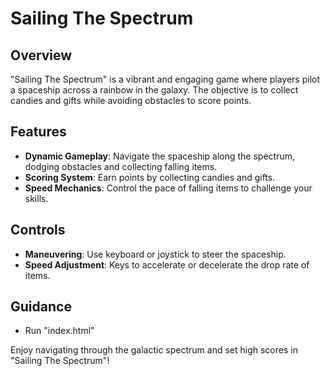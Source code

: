 
# Sailing The Spectrum

## Overview
"Sailing The Spectrum" is a vibrant and engaging game where players pilot a spaceship across a rainbow in the galaxy. The objective is to collect candies and gifts while avoiding obstacles to score points.

## Features
- **Dynamic Gameplay**: Navigate the spaceship along the spectrum, dodging obstacles and collecting falling items.
- **Scoring System**: Earn points by collecting candies and gifts.
- **Speed Mechanics**: Control the pace of falling items to challenge your skills.

## Controls
- **Maneuvering**: Use keyboard or joystick to steer the spaceship.
- **Speed Adjustment**: Keys to accelerate or decelerate the drop rate of items.

## Guidance
- Run "index.html"

Enjoy navigating through the galactic spectrum and set high scores in "Sailing The Spectrum"!
